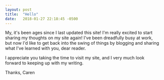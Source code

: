 ```yaml
---
layout: post
title:  "Hello"
date:   2018-01-27 22:18:45 -0500
---
```

My, it's been ages since I last updated this site! I'm really excited to start sharing my thoughts on my site again! I've been dreadfully busy at work, but now I'd like to get back into the swing of things by blogging and sharing what I've learned with you, dear reader.

I appreciate you taking the time to visit my site, and I very much look forward to keeping up with my writing.

Thanks,
Caren
